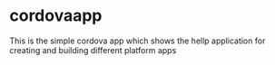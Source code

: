 # cordovaapp
This is the simple cordova app which shows the hellp application for creating and building different platform apps

